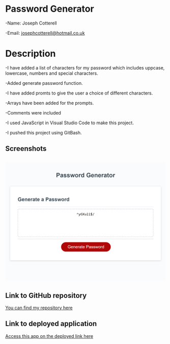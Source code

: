 # Password Generator

-Name: Joseph Cotterell

-Email: josephcotterell@hotmail.co.uk

# Description

-I have added a list of characters for my password which includes uppcase, lowercase, numbers and special characters.

-Added generate password function.

-I have added promts to give the user a choice of different characters.

-Arrays have been added for the prompts.

-Comments were included

-I used JavaScript in Visual Studio Code to make this project.

-I pushed this project using GitBash.

## Screenshots

## ![screenshot of the password generator](./assets/img/pass-gen.png)

## Link to GitHub repository

[You can find my repository here](https://github.com/josephcotterell/password-generator)

## Link to deployed application

[Access this app on the deployed link here](https://josephcotterell.github.io/password-generator/)
